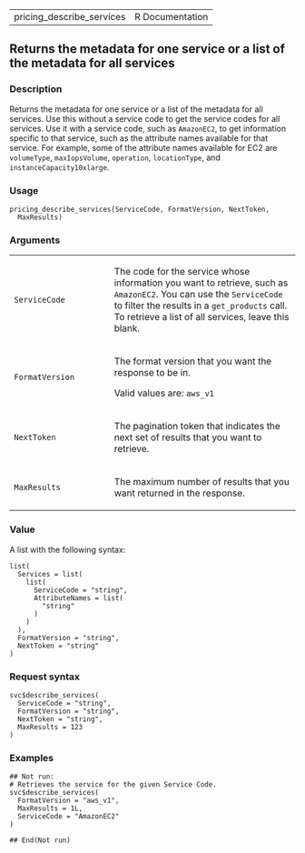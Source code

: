 <table style="width: 100%;">
<tbody>
<tr class="odd">
<td>pricing_describe_services</td>
<td style="text-align: right;">R Documentation</td>
</tr>
</tbody>
</table>

## Returns the metadata for one service or a list of the metadata for all services

### Description

Returns the metadata for one service or a list of the metadata for all
services. Use this without a service code to get the service codes for
all services. Use it with a service code, such as `AmazonEC2`, to get
information specific to that service, such as the attribute names
available for that service. For example, some of the attribute names
available for EC2 are `volumeType`, `maxIopsVolume`, `operation`,
`locationType`, and `instanceCapacity10xlarge`.

### Usage

    pricing_describe_services(ServiceCode, FormatVersion, NextToken,
      MaxResults)

### Arguments

<table>
<colgroup>
<col style="width: 35%" />
<col style="width: 65%" />
</colgroup>
<tbody>
<tr class="odd">
<td><code
id="pricing_describe_services_:_ServiceCode">ServiceCode</code></td>
<td><p>The code for the service whose information you want to retrieve,
such as <code>AmazonEC2</code>. You can use the <code>ServiceCode</code>
to filter the results in a <code>get_products</code> call. To retrieve a
list of all services, leave this blank.</p></td>
</tr>
<tr class="even">
<td><code
id="pricing_describe_services_:_FormatVersion">FormatVersion</code></td>
<td><p>The format version that you want the response to be in.</p>
<p>Valid values are: <code>aws_v1</code></p></td>
</tr>
<tr class="odd">
<td><code
id="pricing_describe_services_:_NextToken">NextToken</code></td>
<td><p>The pagination token that indicates the next set of results that
you want to retrieve.</p></td>
</tr>
<tr class="even">
<td><code
id="pricing_describe_services_:_MaxResults">MaxResults</code></td>
<td><p>The maximum number of results that you want returned in the
response.</p></td>
</tr>
</tbody>
</table>

### Value

A list with the following syntax:

    list(
      Services = list(
        list(
          ServiceCode = "string",
          AttributeNames = list(
            "string"
          )
        )
      ),
      FormatVersion = "string",
      NextToken = "string"
    )

### Request syntax

    svc$describe_services(
      ServiceCode = "string",
      FormatVersion = "string",
      NextToken = "string",
      MaxResults = 123
    )

### Examples

    ## Not run: 
    # Retrieves the service for the given Service Code.
    svc$describe_services(
      FormatVersion = "aws_v1",
      MaxResults = 1L,
      ServiceCode = "AmazonEC2"
    )

    ## End(Not run)
